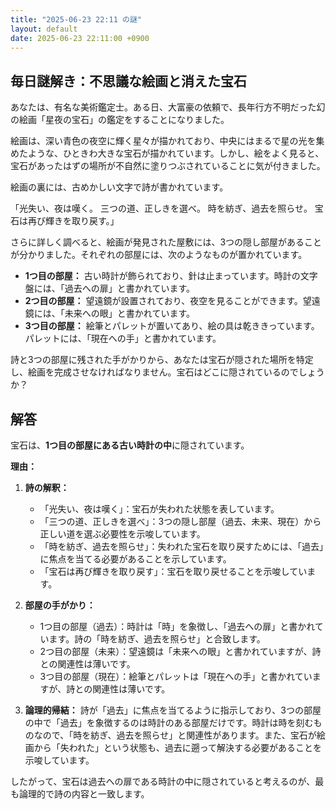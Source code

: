 ```yaml
---
title: "2025-06-23 22:11 の謎"
layout: default
date: 2025-06-23 22:11:00 +0900
---
```

## 毎日謎解き：不思議な絵画と消えた宝石

あなたは、有名な美術鑑定士。ある日、大富豪の依頼で、長年行方不明だった幻の絵画「星夜の宝石」の鑑定をすることになりました。

絵画は、深い青色の夜空に輝く星々が描かれており、中央にはまるで星の光を集めたような、ひときわ大きな宝石が描かれています。しかし、絵をよく見ると、宝石があったはずの場所が不自然に塗りつぶされていることに気が付きました。

絵画の裏には、古めかしい文字で詩が書かれています。

「光失い、夜は嘆く。
  三つの道、正しきを選べ。
  時を紡ぎ、過去を照らせ。
  宝石は再び輝きを取り戻す。」

さらに詳しく調べると、絵画が発見された屋敷には、3つの隠し部屋があることが分かりました。それぞれの部屋には、次のようなものが置かれています。

*   **1つ目の部屋：** 古い時計が飾られており、針は止まっています。時計の文字盤には、「過去への扉」と書かれています。
*   **2つ目の部屋：** 望遠鏡が設置されており、夜空を見ることができます。望遠鏡には、「未来への眼」と書かれています。
*   **3つ目の部屋：** 絵筆とパレットが置いてあり、絵の具は乾ききっています。パレットには、「現在への手」と書かれています。

詩と3つの部屋に残された手がかりから、あなたは宝石が隠された場所を特定し、絵画を完成させなければなりません。宝石はどこに隠されているのでしょうか？

## 解答

宝石は、**1つ目の部屋にある古い時計の中**に隠されています。

**理由：**

1.  **詩の解釈：**
    *   「光失い、夜は嘆く」：宝石が失われた状態を表しています。
    *   「三つの道、正しきを選べ」：3つの隠し部屋（過去、未来、現在）から正しい道を選ぶ必要性を示唆しています。
    *   「時を紡ぎ、過去を照らせ」：失われた宝石を取り戻すためには、「過去」に焦点を当てる必要があることを示しています。
    *   「宝石は再び輝きを取り戻す」：宝石を取り戻せることを示唆しています。

2.  **部屋の手がかり：**
    *   1つ目の部屋（過去）：時計は「時」を象徴し、「過去への扉」と書かれています。詩の「時を紡ぎ、過去を照らせ」と合致します。
    *   2つ目の部屋（未来）：望遠鏡は「未来への眼」と書かれていますが、詩との関連性は薄いです。
    *   3つ目の部屋（現在）：絵筆とパレットは「現在への手」と書かれていますが、詩との関連性は薄いです。

3.  **論理的帰結：**
    詩が「過去」に焦点を当てるように指示しており、3つの部屋の中で「過去」を象徴するのは時計のある部屋だけです。時計は時を刻むものなので、「時を紡ぎ、過去を照らせ」と関連性があります。また、宝石が絵画から「失われた」という状態も、過去に遡って解決する必要があることを示唆しています。

したがって、宝石は過去への扉である時計の中に隠されていると考えるのが、最も論理的で詩の内容と一致します。
